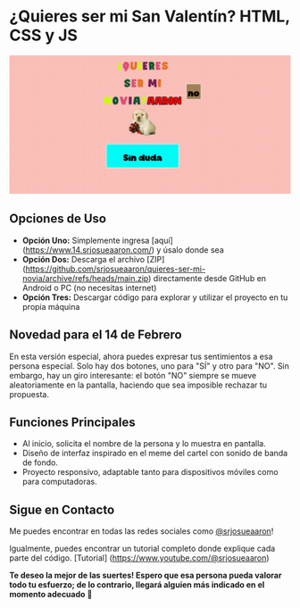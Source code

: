 # ¿Quieres ser mi San Valentín? HTML, CSS y JS

![Captura de Pantalla](preview.gif)

## Opciones de Uso
- **Opción Uno:** Simplemente ingresa [aquí] (https://www.14.srjosueaaron.com/) y úsalo donde sea
- **Opción Dos:** Descarga el archivo [ZIP] (https://github.com/srjosueaaron/quieres-ser-mi-novia/archive/refs/heads/main.zip) directamente desde GitHub en Android o PC (no necesitas internet)
- **Opción Tres:** Descargar código para explorar y utilizar el proyecto en tu propia máquina

## Novedad para el 14 de Febrero
En esta versión especial, ahora puedes expresar tus sentimientos a esa persona especial. Solo hay dos botones, uno para "SÍ" y otro para "NO". Sin embargo, hay un giro interesante: el botón "NO" siempre se mueve aleatoriamente en la pantalla, haciendo que sea imposible rechazar tu propuesta.

## Funciones Principales
- Al inicio, solicita el nombre de la persona y lo muestra en pantalla.
- Diseño de interfaz inspirado en el meme del cartel con sonido de banda de fondo.
- Proyecto responsivo, adaptable tanto para dispositivos móviles como para computadoras.

## Sigue en Contacto
Me puedes encontrar en todas las redes sociales como [@srjosueaaron](https://www.instagram.com/srjosueaaron/)!

Igualmente, puedes encontrar un tutorial completo donde explique cada parte del código. [Tutorial] (https://www.youtube.com/@srjosueaaron)

**Te deseo la mejor de las suertes! Espero que esa persona pueda valorar todo tu esfuerzo; de lo contrario, llegará alguien más indicado en el momento adecuado 💖**
